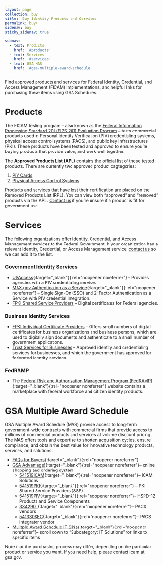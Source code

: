 ```yaml
---
layout: page
collection: buy
title:  Buy Identity Products and Services
permalink: buy/
sidenav: buy
sticky_sidenav: true

subnav:
  - text: Products
    href: '#products'
  - text: Services
    href: '#services'
  - text: GSA MAS
    href: '#gsa-multiple-award-schedule'
---
```


Find approved products and services for Federal Identity, Credential, and Access Management (FICAM) implementations, and helpful links for purchasing these items using GSA Schedules.

# Products

The FICAM testing program – also known as the [Federal Information Processing Standard 201 (FIPS 201) Evaluation Program](../fips201/) – tests commercial products used in Personal Identity Verification (PIV) credentialing systems, physical access control systems (PACS), and public key infrastructures (PKI). These products have been tested and approved to ensure you’re buying products that provide value, and work well together.

The **Approved Products List (APL)** contains the official list of these tested products. There are currently two approved product cagtegories:

1. [PIV Cards](../approved-products-list-piv/)
2. [Physical Access Control Systems](../approved-products-list-pacs-products/)

Products and services that have lost their certification are placed on the Removed Products List (RPL). You can view both “approved” and “removed” products via the APL. [Contact us](../contact-us/) if you’re unsure if a product is fit for government use.

# Services

The following organizations offer Identity, Credential, and Access Management services to the Federal Government. If your organization has a relevant Identity, Credential, or Access Management service, [contact us](../contact-us/) so we can add it to the list.

### Government Identity Services

- [USAccess](https://fedidcard.gov/service.aspx){:target="_blank"}{:rel="noopener noreferrer"} – Provides agencies with a PIV credentialing service.
- [MAX.gov Authentication as a Service](https://portal.max.gov/portal/home){:target="_blank"}{:rel="noopener noreferrer"} – Single Sign-On (SSO) and 2-Factor Authentication as a Service with PIV credential integration.
- [FPKI Shared Service Providers](../buy/trust-services#government-identity-and-credentials) – Digital certificates for Federal agencies.

### Business Identity Services

- [FPKI Individual Certificate Providers](../buy/trust-services#government-identity-and-credentials) – Offers small numbers of digital certificates for business organizations and business persons, which are used to digitally sign documents and authenticate to a small number of government applications.
- [Trust Services for Businesses](../buy/trust-services#business-identity-and-credentials) – Approved identity and credentialing services for businesses, and which the government has approved for federated identity services.

### FedRAMP

- The [Federal Risk and Authorization Management Program (FedRAMP)](https://www.fedramp.gov/){:target="_blank"}{:rel="noopener noreferrer"} website contains a marketplace with federal workforce and citizen identity products.

# GSA Multiple Award Schedule

GSA Multiple Award Schedule (MAS) provide access to long-term government-wide contracts with commercial firms that provide access to millions of commercial products and services at volume discount pricing. The MAS offers tools and expertise to shorten acquisition cycles, ensure compliance, and obtain the best value for innovative technology products, services, and solutions.

- [FAQs for Buyers](https://www.gsa.gov/portal/content/142143){:target="_blank"}{:rel="noopener noreferrer"}
- [GSA Advantage!](https://www.gsaadvantage.gov/){:target="_blank"}{:rel="noopener noreferrer"}– online shopping and ordering system
  - [541519ICAM](https://www.gsaelibrary.gsa.gov/ElibMain/sinDetails.do?scheduleNumber=MAS&specialItemNumber=541519ICAM&executeQuery=YES){:target="_blank"}{:rel="noopener noreferrer"}– ICAM Solutions
  - [541519PKI](https://www.gsaelibrary.gsa.gov/ElibMain/sinDetails.do?scheduleNumber=MAS&specialItemNumber=541519PKI&executeQuery=YES){:target="_blank"}{:rel="noopener noreferrer"} – PKI Shared Service Providers (SSP)
  - [541519PIV](https://www.gsaelibrary.gsa.gov/ElibMain/sinDetails.do?scheduleNumber=MAS&specialItemNumber=541519PIV&executeQuery=YES){:target="_blank"}{:rel="noopener noreferrer"}- HSPD-12 Products and Service Components
  - [334290L](https://www.gsaelibrary.gsa.gov/ElibMain/sinDetails.do?scheduleNumber=MAS&specialItemNumber=334290L&executeQuery=YES){:target="_blank"}{:rel="noopener noreferrer"}– PACS vendors
  - [541330SEC](https://www.gsaelibrary.gsa.gov/ElibMain/sinDetails.do?scheduleNumber=MAS&specialItemNumber=334290PACS&executeQuery=YES){:target="_blank"}{:rel="noopener noreferrer"}– PACS integrator vendor
- [Mulitple Award Schedule IT SINs](https://www.gsa.gov/portal/content/188085#){:target="_blank"}{:rel="noopener noreferrer"}– scroll down to “Subcategory: IT Solutions” for links to specific items

Note that the purchasing process may differ, depending on the particular product or service you want. If you need help, please contact icam at gsa.gov.
